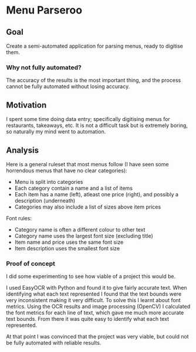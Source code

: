# Menu Parseroo

## Goal

Create a semi-automated application for parsing menus, ready to digitise them.

### Why not fully automated?

The accuracy of the results is the most important thing, and the process cannot be fully automated without losing accuracy.

## Motivation
I spent some time doing data entry; specifically digitising menus for restaurants, takeaways, etc.
It is not a difficult task but is extremely boring, so naturally my mind went to automation.

## Analysis
Here is a general ruleset that most menus follow (I have seen some horrendous menus that have no clear categories):
- Menu is split into categories
- Each category contain a name and a list of items
- Each item has a name (left), atleast one price (right), and possibly a description (underneath)
- Categories may also include a list of sizes above item prices

Font rules:
- Category name is often a different colour to other text
- Category name uses the largest font size (excluding title)
- Item name and price uses the same font size
- Item description uses the smallest font size

### Proof of concept
I did some experimenting to see how viable of a project this would be.

I used EasyOCR with Python and found it to give fairly accurate text.
When identifying what each text represented I found that the text bounds were very inconsistent making it very difficult.
To solve this I learnt about font metrics.
Using the OCR results and image processing (OpenCV) I calculated the font metrics for each line of text, which gave me much more accurate text bounds.
From there it was quite easy to identify what each text represented.

At that point I was convinced that the project was very viable, but could not be fully automated with reliable results.
